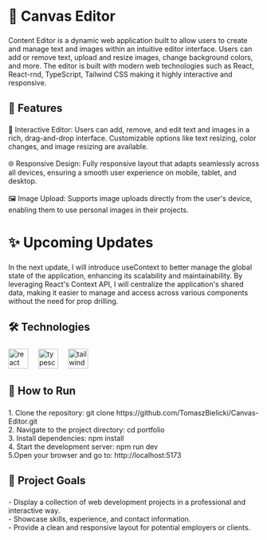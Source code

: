 <h1 align="left">🌿 Canvas Editor</h1>

###

<p align="left">Content Editor is a dynamic web application built to allow users to create and manage text and images within an intuitive editor interface. Users can add or remove text, upload and resize images, change background colors, and more. The editor is built with modern web technologies such as React, React-rnd, TypeScript, Tailwind CSS making it highly interactive and responsive.</p>

###

<h2 align="left">🚀 Features</h2>

###

<p align="left">🎨 Interactive Editor: Users can add, remove, and edit text and images in a rich, drag-and-drop interface. Customizable options like text resizing, color changes, and image resizing are available.<br><br>🌐 Responsive Design: Fully responsive layout that adapts seamlessly across all devices, ensuring a smooth user experience on mobile, tablet, and desktop.<br><br>🖼️ Image Upload: Supports image uploads directly from the user's device, enabling them to use personal images in their projects.</p>

###

<h1 align="left">✨ Upcoming Updates</h1>

###

<p align="left">In the next update, I will introduce useContext to better manage the global state of the application, enhancing its scalability and maintainability. By leveraging React's Context API, I will centralize the application's shared data, making it easier to manage and access across various components without the need for prop drilling.</p>

###

<h2 align="left">🛠️ Technologies</h2>

###

<div align="left">
  <img src="https://cdn.jsdelivr.net/gh/devicons/devicon/icons/react/react-original.svg" height="40" alt="react logo"  />
  <img width="12" />
  <img src="https://cdn.jsdelivr.net/gh/devicons/devicon/icons/typescript/typescript-original.svg" height="40" alt="typescript logo"  />
  <img width="12" />
  <img src="https://cdn.jsdelivr.net/gh/devicons/devicon/icons/tailwindcss/tailwindcss-original-wordmark.svg" height="40" alt="tailwindcss logo"  />
</div>

###

<h2 align="left">📖 How to Run</h2>

###

<p align="left">1. Clone the repository: git clone https://github.com/TomaszBielicki/Canvas-Editor.git<br>2. Navigate to the project directory: cd portfolio<br>3. Install dependencies: npm install<br>4. Start the development server: npm run dev<br>5.Open your browser and go to: http://localhost:5173</p>

###

<h2 align="left">🌟 Project Goals</h2>

###

<p align="left">- Display a collection of web development projects in a professional and interactive way.<br>- Showcase skills, experience, and contact information.<br>- Provide a clean and responsive layout for potential employers or clients.</p>

###
